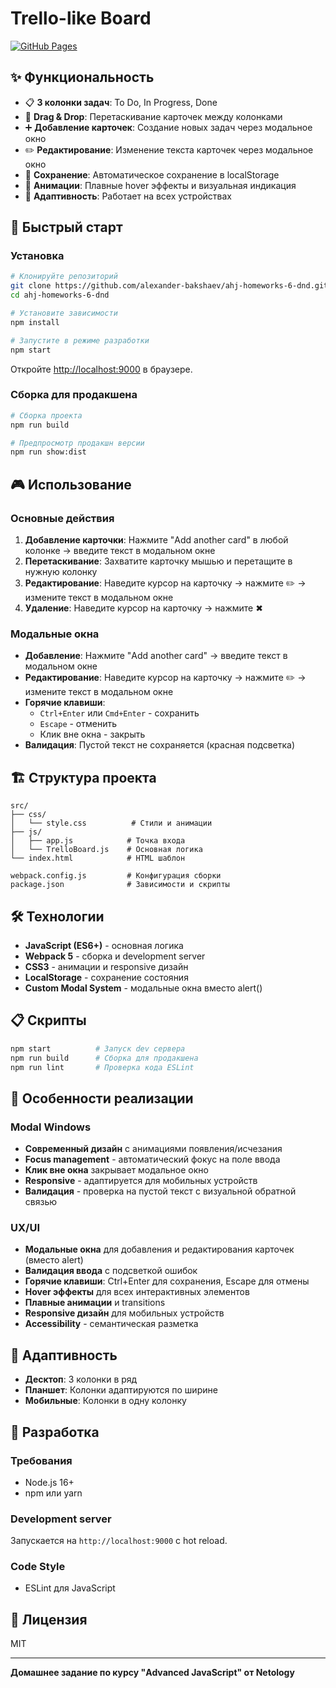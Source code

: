 # Trello-like Board

[![GitHub Pages](https://img.shields.io/badge/GitHub%20Pages-Live-brightgreen)](https://alexander-bakshaev.github.io/ahj-homeworks-6-dnd/)



## ✨ Функциональность

- 📋 **3 колонки задач**: To Do, In Progress, Done
- 🎯 **Drag & Drop**: Перетаскивание карточек между колонками
- ➕ **Добавление карточек**: Создание новых задач через модальное окно
- ✏️ **Редактирование**: Изменение текста карточек через модальное окно
- 💾 **Сохранение**: Автоматическое сохранение в localStorage
- 🎨 **Анимации**: Плавные hover эффекты и визуальная индикация
- 📱 **Адаптивность**: Работает на всех устройствах

## 🚀 Быстрый старт

### Установка

```bash
# Клонируйте репозиторий
git clone https://github.com/alexander-bakshaev/ahj-homeworks-6-dnd.git
cd ahj-homeworks-6-dnd

# Установите зависимости
npm install

# Запустите в режиме разработки
npm start
```

Откройте [http://localhost:9000](http://localhost:9000) в браузере.

### Сборка для продакшена

```bash
# Сборка проекта
npm run build

# Предпросмотр продакшн версии
npm run show:dist
```

## 🎮 Использование

### Основные действия

1. **Добавление карточки**: Нажмите "Add another card" в любой колонке → введите текст в модальном окне
2. **Перетаскивание**: Захватите карточку мышью и перетащите в нужную колонку
3. **Редактирование**: Наведите курсор на карточку → нажмите ✏️ → измените текст в модальном окне
4. **Удаление**: Наведите курсор на карточку → нажмите ✖

### Модальные окна

- **Добавление**: Нажмите "Add another card" → введите текст в модальном окне
- **Редактирование**: Наведите курсор на карточку → нажмите ✏️ → измените текст в модальном окне
- **Горячие клавиши**:
  - `Ctrl+Enter` или `Cmd+Enter` - сохранить
  - `Escape` - отменить
  - Клик вне окна - закрыть
- **Валидация**: Пустой текст не сохраняется (красная подсветка)

## 🏗️ Структура проекта

```
src/
├── css/
│   └── style.css          # Стили и анимации
├── js/
│   ├── app.js            # Точка входа
│   └── TrelloBoard.js    # Основная логика
└── index.html            # HTML шаблон

webpack.config.js         # Конфигурация сборки
package.json              # Зависимости и скрипты
```

## 🛠️ Технологии

- **JavaScript (ES6+)** - основная логика
- **Webpack 5** - сборка и development server
- **CSS3** - анимации и responsive дизайн
- **LocalStorage** - сохранение состояния
- **Custom Modal System** - модальные окна вместо alert()

## 📋 Скрипты

```bash
npm start          # Запуск dev сервера
npm run build      # Сборка для продакшена
npm run lint       # Проверка кода ESLint
```

## 🎯 Особенности реализации

### Modal Windows
- **Современный дизайн** с анимациями появления/исчезания
- **Focus management** - автоматический фокус на поле ввода
- **Клик вне окна** закрывает модальное окно
- **Responsive** - адаптируется для мобильных устройств
- **Валидация** - проверка на пустой текст с визуальной обратной связью

### UX/UI
- **Модальные окна** для добавления и редактирования карточек (вместо alert)
- **Валидация ввода** с подсветкой ошибок
- **Горячие клавиши**: Ctrl+Enter для сохранения, Escape для отмены
- **Hover эффекты** для всех интерактивных элементов
- **Плавные анимации** и transitions
- **Responsive дизайн** для мобильных устройств
- **Accessibility** - семантическая разметка

## 📱 Адаптивность

- **Десктоп**: 3 колонки в ряд
- **Планшет**: Колонки адаптируются по ширине
- **Мобильные**: Колонки в одну колонку

## 🔧 Разработка

### Требования
- Node.js 16+
- npm или yarn

### Development server
Запускается на `http://localhost:9000` с hot reload.

### Code Style
- ESLint для JavaScript

## 📄 Лицензия

MIT

---

**Домашнее задание по курсу "Advanced JavaScript" от Netology**



